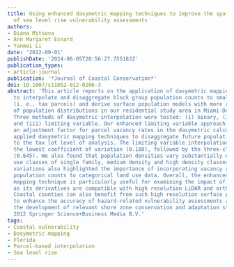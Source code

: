 ```yaml
---
title: Using enhanced dasymetric mapping techniques to improve the spatial accuracy
  of sea level rise vulnerability assessments
authors:
- Diana Mitsova
- Ann Margaret Esnard
- Yanmei Li
date: '2012-09-01'
publishDate: '2024-06-05T20:56:27.755183Z'
publication_types:
- article-journal
publication: '*Journal of Coastal Conservation*'
doi: 10.1007/s11852-012-0206-3
abstract: 'This article reports on the application of dasymetric mapping techniques
  to interpolate and disaggregate block group population counts to smaller areal units
  (i. e., tax parcels) and derive surface population models with more realistic representations
  of population distributions in our residential study area in Miami-Dade, Florida.
  Three methods of dasymetric interpolation were tested: (i) binary, (ii) three-class,
  and (iii) limiting variable. Our enhanced limiting variable approach introduced
  an adjustment factor for parcel vacancy rates in the dasymetric calculations, and
  applied dasymetric mapping techniques to disaggregate future population projections
  to the tax lot level of analysis. The limiting variable interpolation generated
  the lowest coefficient of variation (0.188), followed by the three-class interpolation
  (0.645). We also found that population densities vary substantially within land
  use classes of single family, medium density and high density classes, and these
  variations also highlighted the importance of incorporating vacancy rates when interpolating
  population counts to categorical land use data. Overall, the enhanced dasymetric
  mapping technique is particularly useful for examining the impact of sea-level rise
  as its derivatives are compatible with high resolution LiDAR and orthoimagery data.
  Coastal counties can also benefit from such high resolution surface population models
  to enhance the accuracy of hazard-related vulnerability assessments and to guide
  the development of relevant shore zone conservation and adaptation strategies. ©
  2012 Springer Science+Business Media B.V.'
tags:
- Coastal vulnerability
- Dasymetric mapping
- Florida
- Parcel-based interpolation
- Sea level rise
---
```

